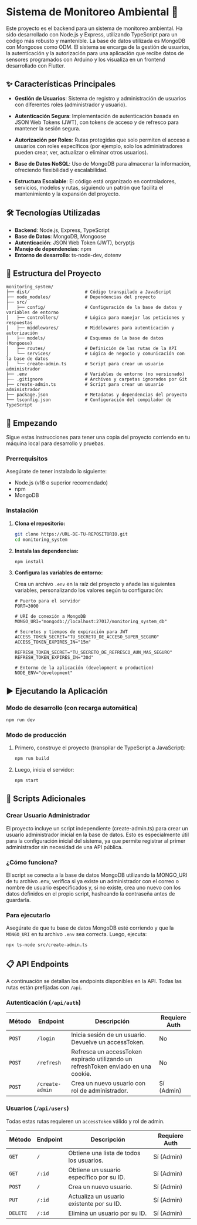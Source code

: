 # Sistema de Monitoreo Ambiental 🌱

Este proyecto es el backend para un sistema de monitoreo ambiental. Ha sido desarrollado con Node.js y Express,
utilizando TypeScript para un código más robusto y mantenible. La base de datos utilizada es MongoDB con Mongoose como
ODM. El sistema se encarga de la gestión de usuarios, la autenticación y la autorización para una aplicación que recibe
datos de sensores programados con Arduino y los visualiza en un frontend desarrollado con Flutter.

## ✨ Características Principales

- **Gestión de Usuarios**: Sistema de registro y administración de usuarios con diferentes roles (administrador y
  usuario).

- **Autenticación Segura**: Implementación de autenticación basada en JSON Web Tokens (JWT), con tokens de acceso y de
  refresco para mantener la sesión segura.

- **Autorización por Roles**: Rutas protegidas que solo permiten el acceso a usuarios con roles específicos (por
  ejemplo, solo los administradores pueden crear, ver, actualizar o eliminar otros usuarios).

- **Base de Datos NoSQL**: Uso de MongoDB para almacenar la información, ofreciendo flexibilidad y escalabilidad.

- **Estructura Escalable**: El código está organizado en controladores, servicios, modelos y rutas, siguiendo un patrón
  que facilita el mantenimiento y la expansión del proyecto.

## 🛠️ Tecnologías Utilizadas

- **Backend**: Node.js, Express, TypeScript
- **Base de Datos**: MongoDB, Mongoose
- **Autenticación**: JSON Web Token (JWT), bcryptjs
- **Manejo de dependencias**: npm
- **Entorno de desarrollo**: ts-node-dev, dotenv

## 📂 Estructura del Proyecto

```
monitoring_system/
├── dist/                     # Código transpilado a JavaScript
├── node_modules/             # Dependencias del proyecto
├── src/
│   ├── config/               # Configuración de la base de datos y variables de entorno
│   ├── controllers/          # Lógica para manejar las peticiones y respuestas
│   ├── middlewares/          # Middlewares para autenticación y autorización
│   ├── models/               # Esquemas de la base de datos (Mongoose)
│   ├── routes/               # Definición de las rutas de la API
│   └── services/             # Lógica de negocio y comunicación con la base de datos
│   └── create-admin.ts       # Script para crear un usuario administrador
├── .env                      # Variables de entorno (no versionado)
├── .gitignore                # Archivos y carpetas ignorados por Git
├── create-admin.ts           # Script para crear un usuario administrador
├── package.json              # Metadatos y dependencias del proyecto
└── tsconfig.json             # Configuración del compilador de TypeScript
```

## 🚀 Empezando

Sigue estas instrucciones para tener una copia del proyecto corriendo en tu máquina local para desarrollo y pruebas.

### Prerrequisitos

Asegúrate de tener instalado lo siguiente:

- Node.js (v18 o superior recomendado)
- npm
- MongoDB

### Instalación

1. **Clona el repositorio:**

   ```bash
   git clone https://URL-DE-TU-REPOSITORIO.git
   cd monitoring_system
   ```

2. **Instala las dependencias:**

   ```bash
   npm install
   ```

3. **Configura las variables de entorno:**

   Crea un archivo `.env` en la raíz del proyecto y añade las siguientes variables, personalizando los valores según tu
   configuración:

   ```env
   # Puerto para el servidor
   PORT=3000

   # URI de conexión a MongoDB
   MONGO_URI="mongodb://localhost:27017/monitoring_system_db"

   # Secretos y tiempos de expiración para JWT
   ACCESS_TOKEN_SECRET="TU_SECRETO_DE_ACCESO_SUPER_SEGURO"
   ACCESS_TOKEN_EXPIRES_IN="15m"

   REFRESH_TOKEN_SECRET="TU_SECRETO_DE_REFRESCO_AUN_MAS_SEGURO"
   REFRESH_TOKEN_EXPIRES_IN="30d"

   # Entorno de la aplicación (development o production)
   NODE_ENV="development"
   ```

## ▶️ Ejecutando la Aplicación

### Modo de desarrollo (con recarga automática)

```bash
npm run dev
```

### Modo de producción

1. Primero, construye el proyecto (transpilar de TypeScript a JavaScript):

   ```bash
   npm run build
   ```

2. Luego, inicia el servidor:

   ```bash
   npm start
   ```

## 📜 Scripts Adicionales

### Crear Usuario Administrador

El proyecto incluye un script independiente (create-admin.ts) para crear un usuario administrador inicial en la base de datos. Esto es especialmente útil para la configuración inicial del sistema, ya que permite registrar al primer administrador sin necesidad de una API pública.

### ¿Cómo funciona?

El script se conecta a la base de datos MongoDB utilizando la MONGO_URI de tu archivo .env, verifica si ya existe un administrador con el correo o nombre de usuario especificados y, si no existe, crea uno nuevo con los datos definidos en el propio script, hasheando la contraseña antes de guardarla.

### Para ejecutarlo

Asegúrate de que tu base de datos MongoDB esté corriendo y que la `MONGO_URI` en tu archivo `.env` sea
correcta. Luego, ejecuta:

```bash
npx ts-node src/create-admin.ts
```

## 📋 API Endpoints

A continuación se detallan los endpoints disponibles en la API. Todas las rutas están prefijadas con `/api`.

### Autenticación (`/api/auth`)

| Método | Endpoint        | Descripción                                                                        | Requiere Auth |
|--------|-----------------|------------------------------------------------------------------------------------|---------------|
| `POST` | `/login`        | Inicia sesión de un usuario. Devuelve un accessToken.                              | No            |
| `POST` | `/refresh`      | Refresca un accessToken expirado utilizando un refreshToken enviado en una cookie. | No            |
| `POST` | `/create-admin` | Crea un nuevo usuario con rol de administrador.                                    | Sí (Admin)    |

### Usuarios (`/api/users`)

Todas estas rutas requieren un `accessToken` válido y rol de admin.

| Método   | Endpoint | Descripción                               | Requiere Auth |
|----------|----------|-------------------------------------------|---------------|
| `GET`    | `/`      | Obtiene una lista de todos los usuarios.  | Sí (Admin)    |
| `GET`    | `/:id`   | Obtiene un usuario específico por su ID.  | Sí (Admin)    |
| `POST`   | `/`      | Crea un nuevo usuario.                    | Sí (Admin)    |
| `PUT`    | `/:id`   | Actualiza un usuario existente por su ID. | Sí (Admin)    |
| `DELETE` | `/:id`   | Elimina un usuario por su ID.             | Sí (Admin)    |
